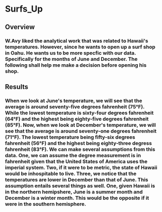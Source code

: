 # Surfs_Up
## Overview
### W.Avy liked the analytical work that was related to Hawaii's temperatures. However, since he wants to open up a surf shop in Oahu. He wants us to be more specfic with our data. Specifically for the months of June and December. The following shall help me make a decision before opening his shop.
## Results
### When we look at June's temperature, we will see that the average is around seventy-five degrees fahrenheit (75°F). While the lowest temperature is sixty-four degrees fahrenheit (64°F) and the highest being eighty-five degrees fahrenheit (85°F). Now, when we look at December's temperature, we will see that the average is around seventy-one degrees fahrenheit (71°F). The lowest temperature being fifty-six degrees fahrenheit (56°F) and the highest being eighty-three degress fahrenheit (83°F). We can make several assumptions from this data. One, we can assume the degree measurement is in fahrenheit given that the United States of America uses the imperial system. Two, if it were to be metric, the state of Hawaii would be inhospitable to live. Three, we notice that the temperatures are lower in December than that of June. This assumption entails several things as well. One, given Hawaii is in the northern hemipshere, June is a summer month and December is a winter month. This would be the opposite if it were in the southern hemisphere. 
